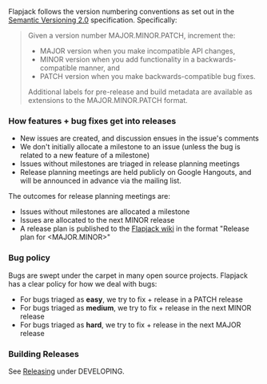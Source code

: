 Flapjack follows the version numbering conventions as set out in the [Semantic Versioning 2.0](http://semver.org/spec/v2.0.0.html) specification. Specifically:

> Given a version number MAJOR.MINOR.PATCH, increment the:
>
> * MAJOR version when you make incompatible API changes,
> * MINOR version when you add functionality in a backwards-compatible manner, and
> * PATCH version when you make backwards-compatible bug fixes.
>
> Additional labels for pre-release and build metadata are available as extensions to the MAJOR.MINOR.PATCH format.

### How features + bug fixes get into releases

* New issues are created, and discussion ensues in the issue's comments
* We don't initially allocate a milestone to an issue (unless the bug is related to a new feature of a milestone)
* Issues without milestones are triaged in release planning meetings
* Release planning meetings are held publicly on Google Hangouts, and will be announced in advance via the mailing list.

The outcomes for release planning meetings are:

* Issues without milestones are allocated a milestone
* Issues are allocated to the next MINOR release
* A release plan is published to the [Flapjack wiki](Home) in the format "Release plan for \<MAJOR.MINOR\>"

### Bug policy

Bugs are swept under the carpet in many open source projects. Flapjack has a clear policy for how we deal with bugs:

* For bugs triaged as **easy**, we try to fix + release in a PATCH release
* For bugs triaged as **medium**, we try to fix + release in the next MINOR release
* For bugs triaged as **hard**, we try to fix + release in the next MAJOR release

### Building Releases

See [Releasing](DEVELOPING#releasing) under DEVELOPING.


